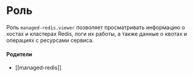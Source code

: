 # Роль

Роль `managed-redis.viewer` позволяет просматривать информацию о хостах и кластерах Redis, логи их работы, а также данные о квотах и операциях с ресурсами сервиса.


#### Родители

- [[managed-redis]]
